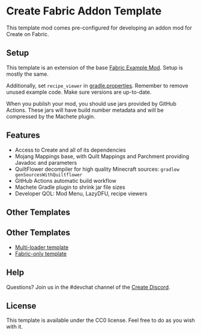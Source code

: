 # Create Fabric Addon Template

This template mod comes pre-configured for developing an addon mod for Create on Fabric.


## Setup

This template is an extension of the base [Fabric Example Mod](https://github.com/FabricMC/fabric-example-mod).
Setup is mostly the same.

Additionally, set `recipe_viewer` in [gradle.properties](gradle.properties). Remember to remove unused
example code. Make sure versions are up-to-date.

When you publish your mod, you should use jars provided by GitHub Actions. These jars will have
build number metadata and will be compressed by the Machete plugin.

## Features
- Access to Create and all of its dependencies
- Mojang Mappings base, with Quilt Mappings and Parchment providing Javadoc and parameters
- QuiltFlower decompiler for high quality Minecraft sources: `gradlew genSourcesWithQuiltflower`
- GitHub Actions automatic build workflow
- Machete Gradle plugin to shrink jar file sizes
- Developer QOL: Mod Menu, LazyDFU, recipe viewers

## Other Templates
## Other Templates
- [Multi-loader template](https://github.com/Fabricators-of-Create/create-multiloader-addon-template)
- [Fabric-only template](https://github.com/Fabricators-of-Create/create-fabric-addon-template)

## Help
Questions? Join us in the #devchat channel of the [Create Discord](https://discord.com/invite/hmaD7Se).

## License

This template is available under the CC0 license. Feel free to do as you wish with it.
